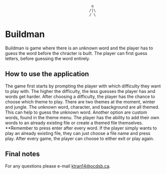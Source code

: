                                            o   
                                          /|\   
                                          / \
# Buildman

Buildman is game where there is an unknown word and the player has to guess the word before the chracter is built. The player can first guess letters, before guessing the word entirely. 

## How to use the application

The game first starts by prompting the player with which difficulty they want to play with. The higher the difficulty, the less guesses the player has and words get harder. After choosing a difficulty, the player has the chance to choose which theme to play. There are two themes at the moment, winter and jungle. The unknown word, character, and baackground are all themed. This can help to guess the unknown word. Another option are custom words, found in the theme menu. The player has the ability to add their own words to an already existing file or create a themed file themselves. **Remember to press enter after every word. If the player simply wants to play an already existing file, they can just choose a file name and press play. After every game, the player can choose to either exit or play again. 


## Final notes

For any questions please e-mail ktran14@ocdsb.ca.